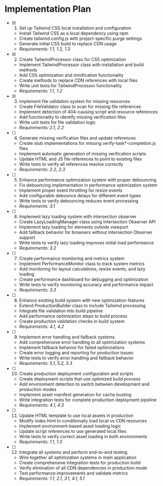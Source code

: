 # Implementation Plan

- [x] 1. Set up Tailwind CSS local installation and configuration

  - Install Tailwind CSS as a local dependency using npm
  - Create tailwind.config.js with project-specific purge settings
  - Generate initial CSS build to replace CDN usage
  - _Requirements: 1.1, 1.2, 1.3_

- [x] 2. Create TailwindProcessor class for CSS optimization

  - Implement TailwindProcessor class with installation and build methods
  - Add CSS optimization and minification functionality
  - Create methods to replace CDN references with local files
  - Write unit tests for TailwindProcessor functionality
  - _Requirements: 1.1, 1.2_

- [x] 3. Implement file validation system for missing resources

  - Create FileValidator class to scan for missing file references
  - Implement detection of 404-causing script and resource references
  - Add functionality to identify missing verification files
  - Write unit tests for file validation logic
  - _Requirements: 2.1, 2.2_

- [ ] 4. Generate missing verification files and update references

  - Create stub implementations for missing verify-task\*-completion.js files
  - Implement automatic generation of missing verification scripts
  - Update HTML and JS file references to point to existing files
  - Write tests to verify all references resolve correctly
  - _Requirements: 2.2, 2.3_

- [ ] 5. Enhance performance optimization system with proper debouncing

  - Fix debouncing implementation in performance optimization system
  - Implement proper event throttling for resize events
  - Add configurable debounce delays for different event types
  - Write tests to verify debouncing reduces event processing
  - _Requirements: 3.1_

- [ ] 6. Implement lazy loading system with intersection observer

  - Create LazyLoadingManager class using Intersection Observer API
  - Implement lazy loading for elements outside viewport
  - Add fallback behavior for browsers without Intersection Observer support
  - Write tests to verify lazy loading improves initial load performance
  - _Requirements: 3.2_

- [ ] 7. Create performance monitoring and metrics system

  - Implement PerformanceMonitor class to track system metrics
  - Add monitoring for layout calculations, resize events, and lazy loading
  - Create performance dashboard for debugging and optimization
  - Write tests to verify monitoring accuracy and performance impact
  - _Requirements: 3.3_

- [ ] 8. Enhance existing build system with new optimization features

  - Extend ProductionBuilder class to include Tailwind processing
  - Integrate file validation into build pipeline
  - Add performance optimization steps to build process
  - Create production validation checks in build system
  - _Requirements: 4.1, 4.2_

- [ ] 9. Implement error handling and fallback systems

  - Add comprehensive error handling to all optimization systems
  - Implement fallback behavior for failed optimizations
  - Create error logging and reporting for production issues
  - Write tests to verify error handling and fallback behavior
  - _Requirements: 5.1, 5.2, 5.3_

- [ ] 10. Create production deployment configuration and scripts

  - Create deployment scripts that use optimized build process
  - Add environment detection to switch between development and production modes
  - Implement asset manifest generation for cache busting
  - Write integration tests for complete production deployment pipeline
  - _Requirements: 4.1, 4.3_

- [ ] 11. Update HTML template to use local assets in production

  - Modify index.html to conditionally load local vs CDN resources
  - Implement environment-based asset loading logic
  - Update script references to use generated local files
  - Write tests to verify correct asset loading in both environments
  - _Requirements: 1.1, 1.3_

- [ ] 12. Integrate all systems and perform end-to-end testing
  - Wire together all optimization systems in main application
  - Create comprehensive integration tests for production build
  - Verify elimination of all CDN dependencies in production mode
  - Test performance improvements and validate metrics
  - _Requirements: 1.1, 2.1, 3.1, 4.1, 5.1_
